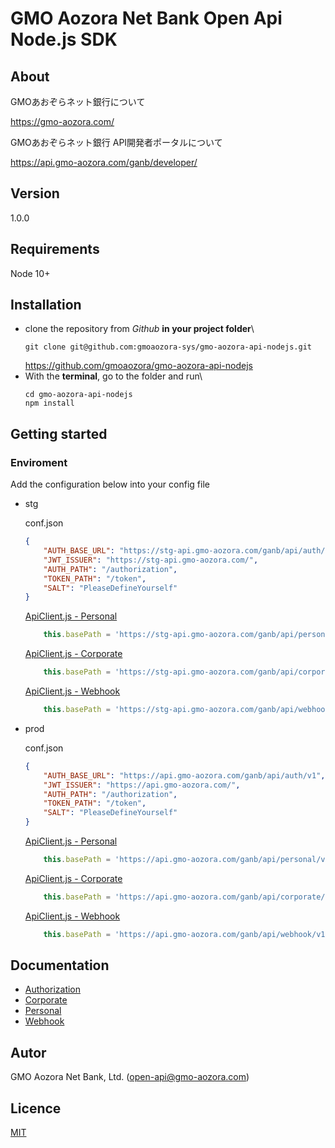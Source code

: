 # GMO Aozora Net Bank Open Api Node.js SDK

## About

GMOあおぞらネット銀行について

https://gmo-aozora.com/

GMOあおぞらネット銀行 API開発者ポータルについて

https://api.gmo-aozora.com/ganb/developer/

## Version

1.0.0

## Requirements

Node 10+

## Installation

- clone the repository from *Github* **in your project folder**\
  ```
  git clone git@github.com:gmoaozora-sys/gmo-aozora-api-nodejs.git
  ```
  https://github.com/gmoaozora/gmo-aozora-api-nodejs
- With the **terminal**, go to the folder and run\
  ```
  cd gmo-aozora-api-nodejs
  npm install
  ```

## Getting started

### Enviroment

Add the configuration below into your config file

* stg

    conf.json
    ```json
    {
        "AUTH_BASE_URL": "https://stg-api.gmo-aozora.com/ganb/api/auth/v1",
        "JWT_ISSUER": "https://stg-api.gmo-aozora.com/",
        "AUTH_PATH": "/authorization",
        "TOKEN_PATH": "/token",
        "SALT": "PleaseDefineYourself"
    }
    ```
    [ApiClient.js - Personal ](./client/personal/src/ApiClient.js) 
    ```js
        this.basePath = 'https://stg-api.gmo-aozora.com/ganb/api/personal/v1'.replace(/\/+$/, '');
    ```
    [ApiClient.js - Corporate ](./client/corporate/src/ApiClient.js) 
    ```js
        this.basePath = 'https://stg-api.gmo-aozora.com/ganb/api/corporate/v1'.replace(/\/+$/, '');
    ```
    [ApiClient.js - Webhook ](./client/webhook/src/ApiClient.js) 
    ```js
        this.basePath = 'https://stg-api.gmo-aozora.com/ganb/api/webhook/v1'.replace(/\/+$/, '');
    ```

* prod

    conf.json
    ```json
    {
        "AUTH_BASE_URL": "https://api.gmo-aozora.com/ganb/api/auth/v1",
        "JWT_ISSUER": "https://api.gmo-aozora.com/",
        "AUTH_PATH": "/authorization",
        "TOKEN_PATH": "/token",
        "SALT": "PleaseDefineYourself"
    }
    ```
    [ApiClient.js - Personal ](./client/personal/src/ApiClient.js) 
    ```js
        this.basePath = 'https://api.gmo-aozora.com/ganb/api/personal/v1'.replace(/\/+$/, '');
    ```
    [ApiClient.js - Corporate ](./client/corporate/src/ApiClient.js) 
    ```js
        this.basePath = 'https://api.gmo-aozora.com/ganb/api/corporate/v1'.replace(/\/+$/, '');
    ```
    [ApiClient.js - Webhook ](./client/webhook/src/ApiClient.js) 
    ```js
        this.basePath = 'https://api.gmo-aozora.com/ganb/api/webhook/v1'.replace(/\/+$/, '');
    ```

## Documentation

- [Authorization](docs/)
- [Corporate](client/corporate/docs/)
- [Personal](client/personal/docs/)
- [Webhook](client/webhook/docs/)


## Autor

GMO Aozora Net Bank, Ltd. (open-api@gmo-aozora.com)

## Licence

[MIT](https://github.com/gmoaozora/gmo-aozora-api-nodejs/blob/master/LICENSE)